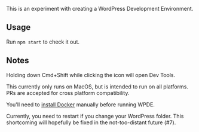 This is an experiment with creating a WordPress Development Environment.

## Usage

Run `npm start` to check it out.

## Notes

Holding down Cmd+Shift while clicking the icon will open Dev Tools.

This currently only runs on MacOS, but is intended to run on all platforms. PRs are accepted for cross platform compatibility.

You'll need to [install Docker](https://www.docker.com/community-edition#/download) manually before running WPDE.

Currently, you need to restart if you change your WordPress folder. This shortcoming will hopefully be fixed in the not-too-distant future (#7).